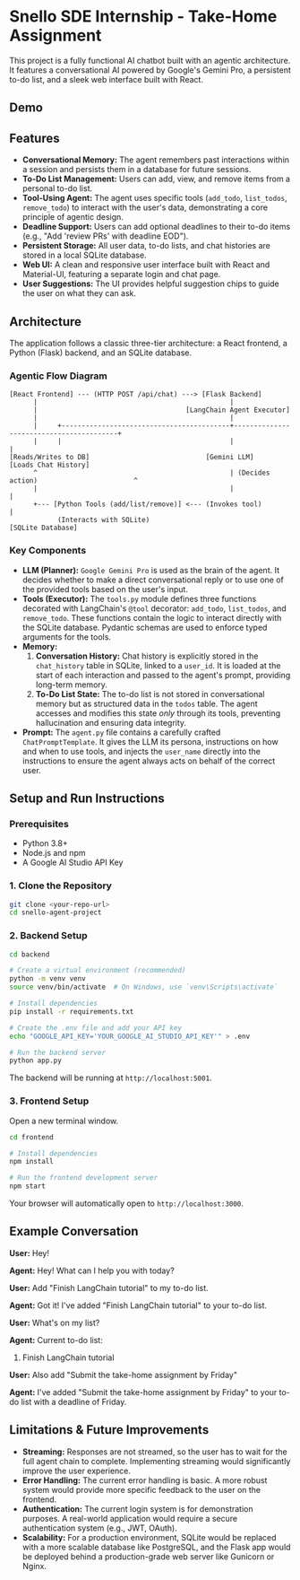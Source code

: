 # Snello SDE Internship - Take-Home Assignment

This project is a fully functional AI chatbot built with an agentic architecture. It features a conversational AI powered by Google's Gemini Pro, a persistent to-do list, and a sleek web interface built with React.

## Demo

 <!-- Replace with a screenshot of your app -->

## Features

-   **Conversational Memory:** The agent remembers past interactions within a session and persists them in a database for future sessions.
-   **To-Do List Management:** Users can add, view, and remove items from a personal to-do list.
-   **Tool-Using Agent:** The agent uses specific tools (`add_todo`, `list_todos`, `remove_todo`) to interact with the user's data, demonstrating a core principle of agentic design.
-   **Deadline Support:** Users can add optional deadlines to their to-do items (e.g., "Add 'review PRs' with deadline EOD").
-   **Persistent Storage:** All user data, to-do lists, and chat histories are stored in a local SQLite database.
-   **Web UI:** A clean and responsive user interface built with React and Material-UI, featuring a separate login and chat page.
-   **User Suggestions:** The UI provides helpful suggestion chips to guide the user on what they can ask.

## Architecture

The application follows a classic three-tier architecture: a React frontend, a Python (Flask) backend, and an SQLite database.

### Agentic Flow Diagram

```
[React Frontend] --- (HTTP POST /api/chat) ---> [Flask Backend]
      |                                                |
      |                                     [LangChain Agent Executor]
      |                                                |
      |     +------------------------------------------+-----------------------------------------+
      |     |                                          |                                         |
[Reads/Writes to DB]                             [Gemini LLM]                           [Loads Chat History]
      ^                                                | (Decides action)                        ^
      |                                                |                                         |
      +--- [Python Tools (add/list/remove)] <--- (Invokes tool)                                  |
            (Interacts with SQLite)                                                    [SQLite Database]

```

### Key Components

-   **LLM (Planner):** `Google Gemini Pro` is used as the brain of the agent. It decides whether to make a direct conversational reply or to use one of the provided tools based on the user's input.
-   **Tools (Executor):** The `tools.py` module defines three functions decorated with LangChain's `@tool` decorator: `add_todo`, `list_todos`, and `remove_todo`. These functions contain the logic to interact directly with the SQLite database. Pydantic schemas are used to enforce typed arguments for the tools.
-   **Memory:**
    1.  **Conversation History:** Chat history is explicitly stored in the `chat_history` table in SQLite, linked to a `user_id`. It is loaded at the start of each interaction and passed to the agent's prompt, providing long-term memory.
    2.  **To-Do List State:** The to-do list is not stored in conversational memory but as structured data in the `todos` table. The agent accesses and modifies this state *only* through its tools, preventing hallucination and ensuring data integrity.
-   **Prompt:** The `agent.py` file contains a carefully crafted `ChatPromptTemplate`. It gives the LLM its persona, instructions on how and when to use tools, and injects the `user_name` directly into the instructions to ensure the agent always acts on behalf of the correct user.

## Setup and Run Instructions

### Prerequisites

-   Python 3.8+
-   Node.js and npm
-   A Google AI Studio API Key

### 1. Clone the Repository

```bash
git clone <your-repo-url>
cd snello-agent-project
```

### 2. Backend Setup

```bash
cd backend

# Create a virtual environment (recommended)
python -m venv venv
source venv/bin/activate  # On Windows, use `venv\Scripts\activate`

# Install dependencies
pip install -r requirements.txt

# Create the .env file and add your API key
echo "GOOGLE_API_KEY='YOUR_GOOGLE_AI_STUDIO_API_KEY'" > .env

# Run the backend server
python app.py
```
The backend will be running at `http://localhost:5001`.

### 3. Frontend Setup

Open a new terminal window.

```bash
cd frontend

# Install dependencies
npm install

# Run the frontend development server
npm start
```
Your browser will automatically open to `http://localhost:3000`.

## Example Conversation

**User:** Hey!

**Agent:** Hey! What can I help you with today?

**User:** Add "Finish LangChain tutorial" to my to-do list.

**Agent:** Got it! I've added "Finish LangChain tutorial" to your to-do list.

**User:** What's on my list?

**Agent:** Current to-do list:
1. Finish LangChain tutorial

**User:** Also add "Submit the take-home assignment by Friday"

**Agent:** I've added "Submit the take-home assignment by Friday" to your to-do list with a deadline of Friday.

## Limitations & Future Improvements

-   **Streaming:** Responses are not streamed, so the user has to wait for the full agent chain to complete. Implementing streaming would significantly improve the user experience.
-   **Error Handling:** The current error handling is basic. A more robust system would provide more specific feedback to the user on the frontend.
-   **Authentication:** The current login system is for demonstration purposes. A real-world application would require a secure authentication system (e.g., JWT, OAuth).
-   **Scalability:** For a production environment, SQLite would be replaced with a more scalable database like PostgreSQL, and the Flask app would be deployed behind a production-grade web server like Gunicorn or Nginx.
